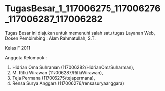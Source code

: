 TugasBesar_1_117006275_117006276_117006287_117006282
====================================================

Tugas Besar ini diajukan untuk memenuhi salah satu tugas Layanan Web,
Dosen Pembimbing : Alam Rahmatullah, S.T.

Kelas F 2011

Anggota Kelompok :
1. Hidrian Oma Suhraman (117006282/HidrianOmaSuharman),
2. M. Rifki Wirawan (117006287/RifkiWirawan),
3. Teja Permana (117006275/tejapermana),
4. Rensa Surya Anggara (117006276/rensasuryaanggara)
